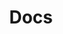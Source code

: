 ---
title: Docs
layout: docs  # Do not modify.

# Optional header image (relative to `static/img/` folder).
header:
  caption: ""
  image: ""
---